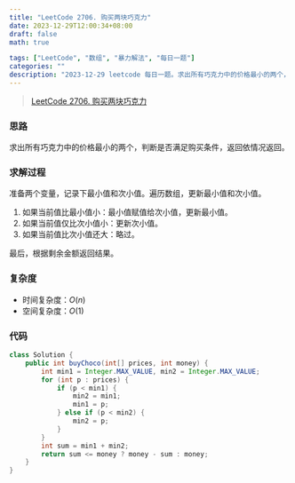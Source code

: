 ```yaml
---
title: "LeetCode 2706. 购买两块巧克力"
date: 2023-12-29T12:00:34+08:00
draft: false
math: true

tags: ["LeetCode", "数组", "暴力解法", "每日一题"]
categories: ""
description: "2023-12-29 leetcode 每日一题。求出所有巧克力中的价格最小的两个，判断是否满足购买条件，返回依情况返回。"
---
```


> [LeetCode 2706. 购买两块巧克力](https://leetcode.cn/problems/buy-two-chocolates/)

### 思路

求出所有巧克力中的价格最小的两个，判断是否满足购买条件，返回依情况返回。

### 求解过程

准备两个变量，记录下最小值和次小值。遍历数组，更新最小值和次小值。

1. 如果当前值比最小值小：最小值赋值给次小值，更新最小值。
2. 如果当前值仅比次小值小：更新次小值。
3. 如果当前值比次小值还大：略过。

最后，根据剩余金额返回结果。

### 复杂度

- 时间复杂度：$O(n)$
- 空间复杂度：$O(1)$

### 代码

```java
class Solution {
    public int buyChoco(int[] prices, int money) {
        int min1 = Integer.MAX_VALUE, min2 = Integer.MAX_VALUE;
        for (int p : prices) {
            if (p < min1) {
                min2 = min1;
                min1 = p;
            } else if (p < min2) {
                min2 = p;
            }
        }
        int sum = min1 + min2;
        return sum <= money ? money - sum : money;
    }
}
```